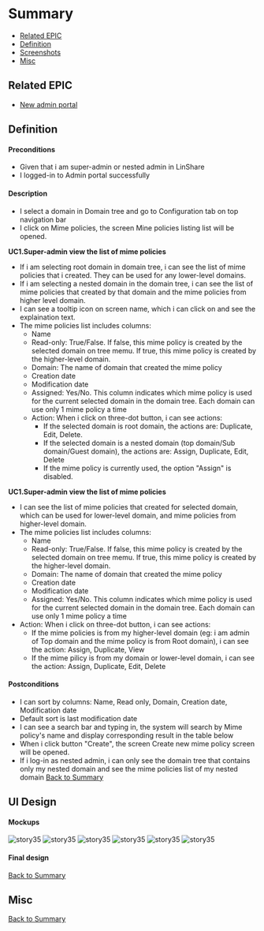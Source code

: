 # Summary

* [Related EPIC](#related-epic)
* [Definition](#definition)
* [Screenshots](#screenshots)
* [Misc](#misc)

## Related EPIC

* [New admin portal](./README.md)

## Definition

#### Preconditions

* Given that i am super-admin or nested admin in LinShare 
* I logged-in to Admin portal successfully

#### Description

- I select a domain in Domain tree and go to Configuration tab on top navigation bar
- I click on Mime policies, the screen Mine policies listing list will be opened.

**UC1.Super-admin view the list of mime policies**
- If i am selecting root domain in domain tree, i can see the list of mime policies that i created. They can be used for any lower-level domains.
- If i am selecting a nested domain in the domain tree, i can see the list of mime policies that created by that domain and the mime policies from higher level domain. 
- I can see a tooltip icon on screen name, which i can click on and see the explaination text. 
- The mime policies list includes columns:
   - Name
   - Read-only: True/False. If false, this mime policy is created by the selected domain on tree memu. If true, this mime policy is created by the higher-level domain. 
   - Domain: The name of domain that created the mime policy
   - Creation date
   - Modification date
   - Assigned: Yes/No. This column indicates which mime policy is used for the current selected domain in the domain tree. Each domain can use only 1 mime policy a time 
   - Action: When i click on three-dot button, i can see actions: 
      - If the selected domain is root domain, the actions are: Duplicate, Edit, Delete. 
      - If the selected domain is a nested domain (top domain/Sub domain/Guest domain), the actions are: Assign, Duplicate, Edit, Delete
      - If the mime policy is currently used, the option "Assign" is disabled. 

**UC1.Super-admin view the list of mime policies**
   - I can see the list of mime policies that created for selected domain, which can be used for lower-level domain, and mime policies from higher-level domain. 
   - The mime policies list includes columns:
      - Name
      - Read-only: True/False. If false, this mime policy is created by the selected domain on tree memu. If true, this mime policy is created by the higher-level domain. 
      - Domain: The name of domain that created the mime policy
      - Creation date
      - Modification date
      - Assigned: Yes/No. This column indicates which mime policy is used for the current selected domain in the domain tree. Each domain can use only 1 mime policy a time 
   - Action: When i click on three-dot button, i can see actions: 
      - If the mime policies is from my higher-level domain (eg: i am admin of Top domain and the mime policy is from Root domain), i can see the action: Assign, Duplicate, View
      - If the mime pilicy is from my domain or lower-level domain, i can see the action: Assign, Duplicate, Edit, Delete
#### Postconditions

- I can sort by columns: Name, Read only, Domain, Creation date, Modification date
- Default sort is last modification date
- I can see a search bar and typing in, the system will search by Mime policy's name and display corresponding result in the table below
- When i click button "Create", the screen Create new mime policy screen will be opened.
- If i log-in as nested admin, i can only see the domain tree that contains only my nested domain and see the  mime policies list of my nested domain
[Back to Summary](#summary)

## UI Design

#### Mockups

![story35](./mockups/35.1.png)
![story35](./mockups/35.2.png)
![story35](./mockups/35.3.png)
![story35](./mockups/35.4.png)
![story35](./mockups/35.5.png)
![story35](./mockups/35.6.png)

#### Final design

[Back to Summary](#summary)
## Misc

[Back to Summary](#summary)



